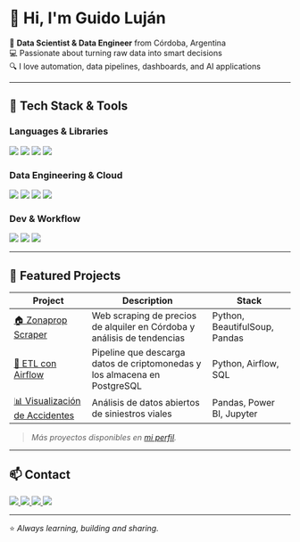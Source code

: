 # 👋 Hi, I'm Guido Luján

🎯 **Data Scientist & Data Engineer** from Córdoba, Argentina  
💻 Passionate about turning raw data into smart decisions  
🔍 I love automation, data pipelines, dashboards, and AI applications

---

## 🧰 Tech Stack & Tools

### Languages & Libraries
<p>
  <img src="https://img.shields.io/badge/Python-3776AB?logo=python&logoColor=white&style=flat-square" />
  <img src="https://img.shields.io/badge/NumPy-013243?logo=numpy&logoColor=white&style=flat-square" />
  <img src="https://img.shields.io/badge/Pandas-150458?logo=pandas&logoColor=white&style=flat-square" />
  <img src="https://img.shields.io/badge/SQL-4479A1?logo=mysql&logoColor=white&style=flat-square" />
</p>

### Data Engineering & Cloud
<p>
  <img src="https://img.shields.io/badge/Apache%20Airflow-017CEE?logo=apache-airflow&logoColor=white&style=flat-square" />
  <img src="https://img.shields.io/badge/Apache%20Kafka-231F20?logo=apache-kafka&logoColor=white&style=flat-square" />
  <img src="https://img.shields.io/badge/Docker-2496ED?logo=docker&logoColor=white&style=flat-square" />
  <img src="https://img.shields.io/badge/Google%20Cloud-4285F4?logo=google-cloud&logoColor=white&style=flat-square" />
</p>

### Dev & Workflow
<p>
  <img src="https://img.shields.io/badge/Git-F05032?logo=git&logoColor=white&style=flat-square" />
  <img src="https://img.shields.io/badge/GitHub-181717?logo=github&logoColor=white&style=flat-square" />
  <img src="https://img.shields.io/badge/PyCharm-000000?logo=pycharm&logoColor=white&style=flat-square" />
</p>

---

## 📂 Featured Projects

| Project | Description | Stack |
|--------|-------------|-------|
| [🏠 Zonaprop Scraper](https://github.com/Guido097/zonaprop-scraper) | Web scraping de precios de alquiler en Córdoba y análisis de tendencias | Python, BeautifulSoup, Pandas |
| [🔄 ETL con Airflow](https://github.com/Guido097/etl-airflow-crypto) | Pipeline que descarga datos de criptomonedas y los almacena en PostgreSQL | Python, Airflow, SQL |
| [📊 Visualización de Accidentes](https://github.com/Guido097/SiniestrosFatales_2016-2021) | Análisis de datos abiertos de siniestros viales | Pandas, Power BI, Jupyter |

> *Más proyectos disponibles en [mi perfil](https://github.com/Guido097).*

---

## 📫 Contact

<p>
  <a href="mailto:guidoilujan@outlook.com">
    <img src="https://img.shields.io/badge/-Email-D14836?style=flat-square&logo=gmail&logoColor=white" />
  </a>
  <a href="https://www.linkedin.com/in/guido-lujan/">
    <img src="https://img.shields.io/badge/-LinkedIn-0077B5?style=flat-square&logo=linkedin&logoColor=white" />
  </a>
  <a href="https://instagram.com/guiido_lujan">
    <img src="https://img.shields.io/badge/-Instagram-E4405F?style=flat-square&logo=instagram&logoColor=white" />
  </a>
  <a href="https://discordapp.com/users/nacho.097">
    <img src="https://img.shields.io/badge/-Discord-5865F2?style=flat-square&logo=discord&logoColor=white" />
  </a>
</p>

---

⭐ *Always learning, building and sharing.*
